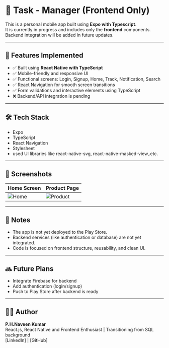 # 📱 Task - Manager (Frontend Only)

This is a personal mobile app built using **Expo with Typescript**.  
It is currently in progress and includes only the **frontend** components. Backend integration will be added in future updates.

---

## 🚀 Features Implemented

- ✅ Built using **React Native with TypeScript**
- ✅ Mobile-friendly and responsive UI
- ✅ Functional screens: Login, Signup, Home, Track, Notification, Search
- ✅ React Navigation for smooth screen transitions
- ✅ Form validations and interactive elements using TypeScript
- ❌ Backend/API integration is pending

---

## 🛠️ Tech Stack

- Expo
- TypeScript
- React Navigation
- Stylesheet 
- used UI libraries like react-native-svg, react-native-masked-view,.etc.

---

## 📸 Screenshots

| Home Screen | Product Page |
|-------------|--------------|
| ![Home](./screenshots/home.png) | ![Product](./screenshots/product.png) |


---

## 📝 Notes

- The app is not yet deployed to the Play Store.
- Backend services (like authentication or database) are not yet integrated.
- Code is focused on frontend structure, reusability, and clean UI.

---

## 🔜 Future Plans

- Integrate Firebase for backend
- Add authentication (login/signup)
- Push to Play Store after backend is ready

---

## 👨‍💻 Author

**P.H.Naveen Kumar**  
React.js, React Native and Frontend Enthusiast | Transitioning from SQL background  
[LinkedIn] | [GitHub]
